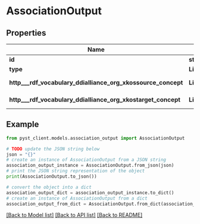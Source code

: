 # AssociationOutput


## Properties

Name | Type | Description | Notes
------------ | ------------- | ------------- | -------------
**id** | **str** | https://www.w3.org/TR/json-ld/#node-identifiers | 
**type** | **List[str]** | https://www.w3.org/TR/json-ld/#specifying-the-type | 
**http___rdf_vocabulary_ddialliance_org_xkossource_concept** | **List[object]** | https://rdf-vocabulary.ddialliance.org/xkos.html#correspondences | 
**http___rdf_vocabulary_ddialliance_org_xkostarget_concept** | **List[object]** | https://rdf-vocabulary.ddialliance.org/xkos.html#correspondences | 

## Example

```python
from pyst_client.models.association_output import AssociationOutput

# TODO update the JSON string below
json = "{}"
# create an instance of AssociationOutput from a JSON string
association_output_instance = AssociationOutput.from_json(json)
# print the JSON string representation of the object
print(AssociationOutput.to_json())

# convert the object into a dict
association_output_dict = association_output_instance.to_dict()
# create an instance of AssociationOutput from a dict
association_output_from_dict = AssociationOutput.from_dict(association_output_dict)
```
[[Back to Model list]](../README.md#documentation-for-models) [[Back to API list]](../README.md#documentation-for-api-endpoints) [[Back to README]](../README.md)


